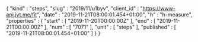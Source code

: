 {
  "kind" : "steps",
  "slug" : "2019/11/u1byv",
  "client_id" : "https://www-api.jvt.me/fit",
  "date" : "2019-11-21T08:00:01.454+01:00",
  "h" : "h-measure",
  "properties" : {
    "start" : [ "2019-11-20T00:00:00Z" ],
    "end" : [ "2019-11-21T00:00:00Z" ],
    "num" : [ "7071" ],
    "unit" : [ "steps" ],
    "published" : [ "2019-11-21T08:00:01.454+01:00" ]
  }
}
